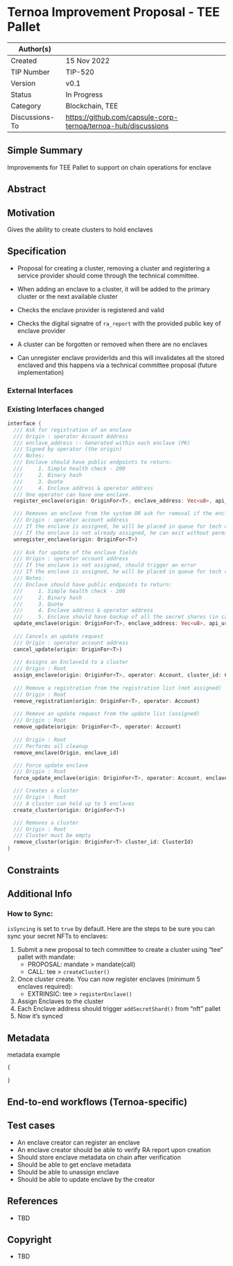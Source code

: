 # Ternoa Improvement Proposal - TEE Pallet

| Author(s)      |  |
| ----------- | ----------- |
| Created   | 15 Nov 2022       |
| TIP Number   | TIP-520       |
| Version   | v0.1       |
| Status | In Progress       |
| Category   | Blockchain, TEE       |
| Discussions-To   | https://github.com/capsule-corp-ternoa/ternoa-hub/discussions

## Simple Summary

Improvements for TEE Pallet to support on chain operations for enclave

## Abstract



## Motivation

Gives the ability to create clusters to hold enclaves

## Specification

* Proposal for creating a cluster, removing a cluster and registering a service provider should come through the technical committee.

* When adding an enclave to a cluster, it will be added to the primary cluster or the next available cluster
* Checks the enclave provider is registered and valid
* Checks the digital signatre of `ra_report` with the provided public key of enclave provider
* A cluster can be forgotten or removed when there are no enclaves
* Can unregister enclave providerIds and this will invalidates all the stored enclaved and this happens via a technical committee proposal (future implementation)



### External Interfaces


### Existing Interfaces changed

```rust
interface {
  /// Ask for registration of an enclave
  /// Origin : operator Account Address
  /// enclave_address :- Generated within each enclave (PK)
  /// Signed by operator (the origin)
  /// Notes:
  /// Enclave should have public endpoints to return:
  ///     1. Simple health check - 200
  ///     2. Binary hash
  ///     3. Quote
  ///     4. Enclave address & operator address
  /// One operator can have one enclave.
  register_enclave(origin: OriginFor<T>, enclave_address: Vec<u8>, api_uri: Vec<u8>)

  /// Removes an enclave from the system OR ask for removal if the enclave is assigned
  /// Origin : operator account address
  /// If the enclave is assigned, he will be placed in queue for tech committee approval
  /// If the enclave is not already assigned, he can exit without permission.
  unregister_enclave(origin: OriginFor<T>)
  
  /// Ask for update of the enclave fields
  /// Origin : operator account address
  /// If the enclave is not assigned, should trigger an error
  /// If the enclave is assigned, he will be placed in queue for tech committee approval
  /// Notes:
  /// Enclave should have public endpoints to return:
  ///     1. Simple health check - 200
  ///     2. Binary hash
  ///     3. Quote
  ///     4. Enclave address & operator address
  ///     5. Enclave should have backup of all the secret shares (in case the operator changes machine)
  update_enclave(origin: OriginFor<T>, enclave_address: Vec<u8>, api_uri: Vec<u8>)
  
  /// Cancels an update request
  /// Origin : operator account address
  cancel_update(origin: OriginFor<T>)
  
  /// Assigns an EnclaveId to a cluster
  /// Origin : Root
  assign_enclave(origin: OriginFor<T>, operator: Account, cluster_id: ClusterId)
  
  /// Remove a registration from the registration list (not assigned)
  /// Origin : Root
  remove_registration(origin: OriginFor<T>, operator: Account)
  
  /// Remove an update request from the update list (assigned)
  /// Origin : Root
  remove_update(origin: OriginFor<T>, operator: Account)
  
  /// Origin : Root
  /// Performs all cleanup
  remove_enclave(Origin, enclave_id)

  /// Force update enclave
  /// Origin : Root
  force_update_enclave(origin: OriginFor<T>, operator: Account, enclave_address: Account, api_url: Vec<u8>)

  /// Creates a cluster
  /// Origin : Root
  /// A cluster can hold up to 5 enclaves
  create_cluster(origin: OriginFor<T>)

  /// Removes a cluster
  /// Origin : Root
  /// Cluster must be empty
  remove_cluster(origin: OriginFor<T> cluster_id: ClusterId)
}
```

## Constraints

## Additional Info

### How to Sync:

`isSyncing` is set to `true` by default. Here are the steps to be sure you can sync your secret NFTs to enclaves:

1. Submit a new proposal to tech committee to create a cluster using “tee” pallet with mandate: 
   * PROPOSAL: mandate > mandate(call)
   * CALL: tee > `createCluster()`
2. Once cluster create. You can now register enclaves (minimum 5 enclaves required):
   * EXTRINSIC: tee > `registerEnclave()`
3. Assign Enclaves to the cluster
4. Each Enclave address should trigger `addSecretShard()` from “nft” pallet
5. Now it’s synced

## Metadata

metadata example

```json
{
	
}
```

## End-to-end workflows (Ternoa-specific)

## Test cases

* An enclave creator can register an enclave
* An enclave creator should be able to verify RA report upon creation
* Should store enclave metadata on chain after verification
* Should be able to get enclave metadata
* Should be able to unassign enclave
* Should be able to update enclave by the creator
 
## References
* TBD

## Copyright
* TBD
